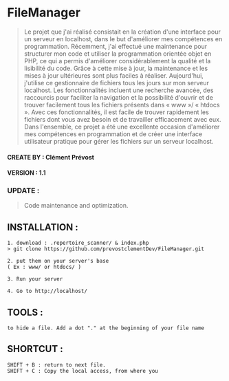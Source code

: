 # FileManager

> Le projet que j'ai réalisé consistait en la création d'une interface pour un serveur en localhost, dans le but d'améliorer mes compétences en programmation. Récemment, j'ai effectué une maintenance pour structurer mon code et utiliser la programmation orientée objet en PHP, ce qui a permis d'améliorer considérablement la qualité et la lisibilité du code. Grâce à cette mise à jour, la maintenance et les mises à jour ultérieures sont plus faciles à réaliser.
Aujourd'hui, j'utilise ce gestionnaire de fichiers tous les jours sur mon serveur localhost. Les fonctionnalités incluent une recherche avancée, des raccourcis pour faciliter la navigation et la possibilité d'ouvrir et de trouver facilement tous les fichiers présents dans « www »/ « htdocs ». Avec ces fonctionnalités, il est facile de trouver rapidement les fichiers dont vous avez besoin et de travailler efficacement avec eux.
Dans l'ensemble, ce projet a été une excellente occasion d'améliorer mes compétences en programmation et de créer une interface utilisateur pratique pour gérer les fichiers sur un serveur localhost. 


#### CREATE BY : Clément Prévost
#### VERSION : 1.1

### UPDATE :
> Code maintenance and optimization.

## INSTALLATION :

	1. download : .repertoire_scanner/ & index.php
    > git clone https://github.com/prevostclementDev/FileManager.git

	2. put them on your server's base
	( Ex : www/ or htdocs/ )

	3. Run your server

	4. Go to http://localhost/

## TOOLS :

	to hide a file. Add a dot "." at the beginning of your file name


## SHORTCUT :

	SHIFT + B : return to next file.
	SHIFT + C : Copy the local access, from where you 

